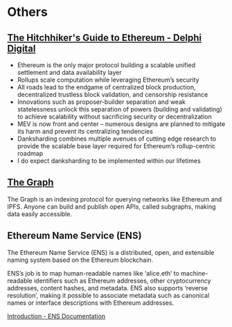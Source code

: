 # Others

## [The Hitchhiker's Guide to Ethereum - Delphi Digital](https://members.delphidigital.io/reports/the-hitchhikers-guide-to-ethereum)

- Ethereum is the only major protocol building a scalable unified settlement and data availability layer
- Rollups scale computation while leveraging Ethereum’s security
- All roads lead to the endgame of centralized block production, decentralized trustless block validation, and censorship resistance
- Innovations such as proposer-builder separation and weak statelessness unlock this separation of powers (building and validating) to achieve scalability without sacrificing security or decentralization
- MEV is now front and center – numerous designs are planned to mitigate its harm and prevent its centralizing tendencies
- Danksharding combines multiple avenues of cutting edge research to provide the scalable base layer required for Ethereum’s rollup-centric roadmap
- I do expect danksharding to be implemented within our lifetimes

## [The Graph](https://thegraph.com/en/)

The Graph is an indexing protocol for querying networks like Ethereum and IPFS. Anyone can build and publish open APIs, called subgraphs, making data easily accessible.

## Ethereum Name Service (ENS)

The Ethereum Name Service (ENS) is a distributed, open, and extensible naming system based on the Ethereum blockchain.

ENS’s job is to map human-readable names like ‘alice.eth’ to machine-readable identifiers such as Ethereum addresses, other cryptocurrency addresses, content hashes, and metadata. ENS also supports ‘reverse resolution’, making it possible to associate metadata such as canonical names or interface descriptions with Ethereum addresses.

[Introduction - ENS Documentation](https://docs.ens.domains/)

